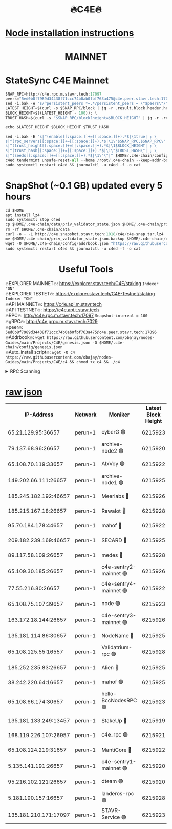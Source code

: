 <h1 align="center"> 🔥C4E🔥</h1>

[Node installation instructions](https://github.com/obajay/nodes-Guides/tree/main/Projects/C4E)
=

<h1 align="center"> MAINNET</h1>

# StateSync C4E Mainnet
```python
SNAP_RPC=http://c4e.rpc.m.stavr.tech:17097
peers="5ed0b8f7989d34438f71ccc74b0ab0fbf763a475@c4e.peer.stavr.tech:17096"
sed -i.bak -e "s/^persistent_peers *=.*/persistent_peers = \"$peers\"/" $HOME/.c4e-chain/config/config.toml
LATEST_HEIGHT=$(curl -s $SNAP_RPC/block | jq -r .result.block.header.height); \
BLOCK_HEIGHT=$((LATEST_HEIGHT - 100)); \
TRUST_HASH=$(curl -s "$SNAP_RPC/block?height=$BLOCK_HEIGHT" | jq -r .result.block_id.hash)

echo $LATEST_HEIGHT $BLOCK_HEIGHT $TRUST_HASH

sed -i.bak -E "s|^(enable[[:space:]]+=[[:space:]]+).*$|\1true| ; \
s|^(rpc_servers[[:space:]]+=[[:space:]]+).*$|\1\"$SNAP_RPC,$SNAP_RPC\"| ; \
s|^(trust_height[[:space:]]+=[[:space:]]+).*$|\1$BLOCK_HEIGHT| ; \
s|^(trust_hash[[:space:]]+=[[:space:]]+).*$|\1\"$TRUST_HASH\"| ; \
s|^(seeds[[:space:]]+=[[:space:]]+).*$|\1\"\"|" $HOME/.c4e-chain/config/config.toml
c4ed tendermint unsafe-reset-all --home /root/.c4e-chain --keep-addr-book
sudo systemctl restart c4ed && journalctl -u c4ed -f -o cat
```
# SnapShot (~0.1 GB) updated every 5 hours
```python
cd $HOME
apt install lz4
sudo systemctl stop c4ed
cp $HOME/.c4e-chain/data/priv_validator_state.json $HOME/.c4e-chain/priv_validator_state.json.backup
rm -rf $HOME/.c4e-chain/data
curl -o - -L http://c4e.snapshot.stavr.tech:1018/c4e/c4e-snap.tar.lz4 | lz4 -c -d - | tar -x -C $HOME/.c4e-chain --strip-components 2
mv $HOME/.c4e-chain/priv_validator_state.json.backup $HOME/.c4e-chain/data/priv_validator_state.json
wget -O $HOME/.c4e-chain/config/addrbook.json "https://raw.githubusercontent.com/obajay/nodes-Guides/main/Projects/C4E/addrbook.json"
sudo systemctl restart c4ed && journalctl -u c4ed -f -o cat
```
 <h1 align="center"> Useful Tools</h1>

🔥EXPLORER MAINNET🔥:  https://explorer.stavr.tech/C4E/staking            `Indexer "ON"` \
🔥EXPLORER TESTET🔥:   https://explorer.stavr.tech/C4E-Testnet/staking     `Indexer "ON"` \
🔥API MAINNET🔥:       https://c4e.api.m.stavr.tech \
🔥API TESTNET🔥:       https://c4e.api.t.stavr.tech \
🔥RPC🔥:               http://c4e.rpc.m.stavr.tech:17097                  `Snapshot-interval = 100` \
🔥gRPC🔥:              http://c4e.grpc.m.stavr.tech:7029 \
🔥peer🔥:              `5ed0b8f7989d34438f71ccc74b0ab0fbf763a475@c4e.peer.stavr.tech:17096` \
🔥Addrbook🔥:    ```wget https://raw.githubusercontent.com/obajay/nodes-Guides/main/Projects/C4E/genesis.json -O $HOME/.c4e-chain/config/genesis.json``` \
🔥Auto_install script🔥: ```wget -O c4 https://raw.githubusercontent.com/obajay/nodes-Guides/main/Projects/C4E/c4 && chmod +x c4 && ./c4```





<details>
<summary>RPC Scanning</summary>

<h2 align="center"> We scan nodes in real time every 4 hours. And we provide the final result of RPC endpoints.
We cannot influence the operation of these nodes in any way. </h2>


```python
If Voting Power is higher than 0 --> then the Node is a validator of the network and may be subject to attack and be a potential threat to the chain.
```
```python
We marked such validators with a red symbol
```

</details>

[raw json](https://rpc-check.c4e.stavr.tech/c4e/rpc-c4e-result.json)
=



<table><tr><th>IP-Address</th><th>Network</th><th>Moniker</th><th>Latest Block Height</th><th>Earliest Block Height</th><th>Catching Up</th><th>Tx Index</th><th>Voting Power</th><th>Scan Time</th></tr><tr><td>65.21.129.95:36657</td><td>perun-1</td><td>cyberG 🟢</td><td>6215923</td><td>0</td><td>False</td><td>on</td><td>0</td><td>2023-12-09T19:18:31.716791378UTC</td></tr><tr><td>79.137.68.96:26657</td><td>perun-1</td><td>archive-node2 🟢</td><td>6215920</td><td>1</td><td>False</td><td>on</td><td>0</td><td>2023-12-09T19:18:14.383897621UTC</td></tr><tr><td>65.108.70.119:33657</td><td>perun-1</td><td>AlxVoy 🟢</td><td>6215922</td><td>1</td><td>False</td><td>on</td><td>0</td><td>2023-12-09T19:18:30.997815896UTC</td></tr><tr><td>149.202.66.111:26657</td><td>perun-1</td><td>archive-node1 🟢</td><td>6215925</td><td>1</td><td>False</td><td>on</td><td>0</td><td>2023-12-09T19:18:47.909831411UTC</td></tr><tr><td>185.245.182.192:46657</td><td>perun-1</td><td>Meerlabs 🔴</td><td>6215926</td><td>1051501</td><td>False</td><td>on</td><td>493550</td><td>2023-12-09T19:18:53.550554749UTC</td></tr><tr><td>185.215.167.18:26657</td><td>perun-1</td><td>Rawalot 🔴</td><td>6215928</td><td>1090501</td><td>False</td><td>on</td><td>579034</td><td>2023-12-09T19:19:05.925515707UTC</td></tr><tr><td>95.70.184.178:44657</td><td>perun-1</td><td>mahof 🔴</td><td>6215922</td><td>2342001</td><td>False</td><td>off</td><td>1357006</td><td>2023-12-09T19:18:30.252346651UTC</td></tr><tr><td>209.182.239.169:46657</td><td>perun-1</td><td>SECARD 🔴</td><td>6215925</td><td>2616101</td><td>False</td><td>off</td><td>675729</td><td>2023-12-09T19:18:45.126435768UTC</td></tr><tr><td>89.117.58.109:26657</td><td>perun-1</td><td>medes 🔴</td><td>6215928</td><td>2826001</td><td>False</td><td>off</td><td>471345</td><td>2023-12-09T19:19:00.703762201UTC</td></tr><tr><td>65.109.30.185:26657</td><td>perun-1</td><td>c4e-sentry2-mainnet 🟢</td><td>6215926</td><td>5186001</td><td>False</td><td>on</td><td>0</td><td>2023-12-09T19:18:53.196736282UTC</td></tr><tr><td>77.55.216.80:26657</td><td>perun-1</td><td>c4e-sentry4-mainnet 🟢</td><td>6215922</td><td>5187001</td><td>False</td><td>on</td><td>0</td><td>2023-12-09T19:18:30.664641804UTC</td></tr><tr><td>65.108.75.107:39657</td><td>perun-1</td><td>node 🟢</td><td>6215923</td><td>5198801</td><td>False</td><td>on</td><td>0</td><td>2023-12-09T19:18:34.189615965UTC</td></tr><tr><td>163.172.18.144:26657</td><td>perun-1</td><td>c4e-sentry3-mainnet 🟢</td><td>6215926</td><td>5286001</td><td>False</td><td>on</td><td>0</td><td>2023-12-09T19:18:54.227443961UTC</td></tr><tr><td>135.181.114.86:30657</td><td>perun-1</td><td>NodeName 🔴</td><td>6215925</td><td>5508301</td><td>False</td><td>off</td><td>333717</td><td>2023-12-09T19:18:48.320640192UTC</td></tr><tr><td>65.108.125.55:16557</td><td>perun-1</td><td>Validatrium-rpc 🟢</td><td>6215928</td><td>5551301</td><td>False</td><td>on</td><td>0</td><td>2023-12-09T19:19:03.139542946UTC</td></tr><tr><td>185.252.235.83:26657</td><td>perun-1</td><td>Alien 🔴</td><td>6215925</td><td>5736001</td><td>False</td><td>on</td><td>380508</td><td>2023-12-09T19:18:48.679459291UTC</td></tr><tr><td>38.242.220.64:16657</td><td>perun-1</td><td>mahof 🟢</td><td>6215925</td><td>5980001</td><td>False</td><td>off</td><td>0</td><td>2023-12-09T19:18:45.471182266UTC</td></tr><tr><td>65.108.66.174:30657</td><td>perun-1</td><td>hello-BccNodesRPC 🟢</td><td>6215923</td><td>5985401</td><td>False</td><td>on</td><td>0</td><td>2023-12-09T19:18:31.366333562UTC</td></tr><tr><td>135.181.133.249:13457</td><td>perun-1</td><td>StakeUp 🔴</td><td>6215919</td><td>6015001</td><td>False</td><td>on</td><td>1357007</td><td>2023-12-09T19:18:07.539691288UTC</td></tr><tr><td>168.119.226.107:26957</td><td>perun-1</td><td>c4e_rpc 🟢</td><td>6215921</td><td>6115921</td><td>False</td><td>on</td><td>0</td><td>2023-12-09T19:18:23.284510555UTC</td></tr><tr><td>65.108.124.219:31657</td><td>perun-1</td><td>MantiCore 🔴</td><td>6215922</td><td>6115922</td><td>False</td><td>off</td><td>837559</td><td>2023-12-09T19:18:29.823646776UTC</td></tr><tr><td>5.135.141.191:26657</td><td>perun-1</td><td>c4e-sentry1-mainnet 🟢</td><td>6215920</td><td>6198001</td><td>False</td><td>on</td><td>0</td><td>2023-12-09T19:18:13.975613211UTC</td></tr><tr><td>95.216.102.121:26657</td><td>perun-1</td><td>dteam 🟢</td><td>6215920</td><td>6203001</td><td>False</td><td>on</td><td>0</td><td>2023-12-09T19:18:14.754049186UTC</td></tr><tr><td>5.181.190.157:16657</td><td>perun-1</td><td>landeros-rpc 🟢</td><td>6215928</td><td>6206101</td><td>False</td><td>on</td><td>0</td><td>2023-12-09T19:19:05.562453468UTC</td></tr><tr><td>135.181.210.171:17097</td><td>perun-1</td><td>STAVR-Service 🟢</td><td>6215923</td><td>6215001</td><td>False</td><td>on</td><td>0</td><td>2023-12-09T19:18:36.603747251UTC</td></tr></table>
